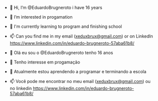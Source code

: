 - 👋 Hi, I’m @EduardoBrugneroto i have 16 years 
- 👀 I’m interested in progamation 
- 🌱 I'm currently learning to program and finishing school
- 📫 Can you find me in my email (xeduxbrux@gmail.com) or on LinkedIn https://www.linkedin.com/in/eduardo-brugneroto-57aba61b8/


- 👋 Olá eu sou o @EduardoBrugneroto tenho 16 anos
- 👀 Tenho interesse em progamação 
- 🌱 Atualmente estou aprendendo a programar e terminando a escola
- 📫 Você pode me encontrar no meu email (xeduxbrux@gmail.com) ou no linkedin https://www.linkedin.com/in/eduardo-brugneroto-57aba61b8/

